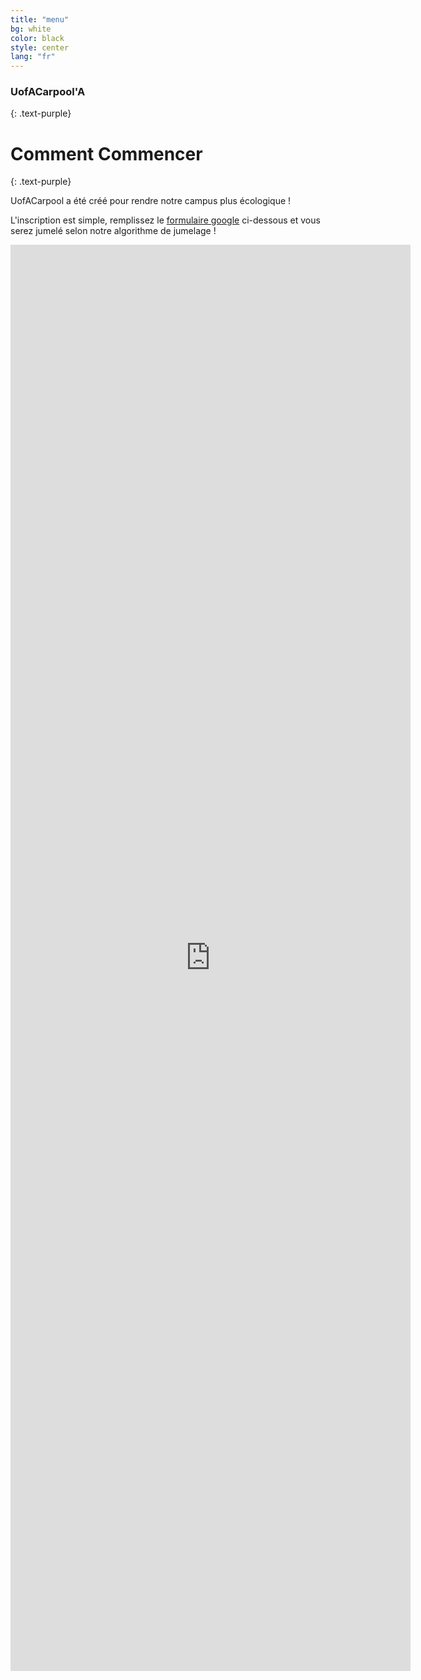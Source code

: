 ```yaml
---
title: "menu"
bg: white
color: black
style: center
lang: "fr"
---
```


### **UofACarpool'A**
{: .text-purple}

<span class="fa-stack subtlecircle" style="font-size:100px; background:rgba(255,166,0,0.1)">
  <i class="fa fa-circle fa-stack-2x text-white"></i>
  <i class="fa fa-bicycle fa-stack-1x text-orange"></i>
</span>

# Comment Commencer
{: .text-purple}


UofACarpool a été créé pour rendre notre campus plus écologique !

L'inscription est simple, remplissez le [formulaire google](https://forms.gle/56qjYjCgN5nAuGE39) ci-dessous et vous serez jumelé selon notre algorithme de jumelage !

<div class="icontain">
  <iframe src="https://docs.google.com/forms/d/e/1FAIpQLSfDMrrW5bT5JcJeK2rNX3a5l-87-y1RaeH7sMAgAvUcx0Ghvg/viewform?embedded=true" width="640" height="2282" frameborder="0" marginheight="0" marginwidth="0">Loading…</iframe>
</div>